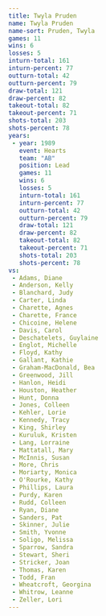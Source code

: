 ```yaml
---
title: Twyla Pruden
name: Twyla Pruden
name-sort: Pruden, Twyla
games: 11
wins: 6
losses: 5
inturn-total: 161
inturn-percent: 77
outturn-total: 42
outturn-percent: 79
draw-total: 121
draw-percent: 82
takeout-total: 82
takeout-percent: 71
shots-total: 203
shots-percent: 78
years:
 - year: 1989
   event: Hearts
   team: "AB"
   position: Lead
   games: 11
   wins: 6
   losses: 5
   inturn-total: 161
   inturn-percent: 77
   outturn-total: 42
   outturn-percent: 79
   draw-total: 121
   draw-percent: 82
   takeout-total: 82
   takeout-percent: 71
   shots-total: 203
   shots-percent: 78
vs:
 - Adams, Diane
 - Anderson, Kelly
 - Blanchard, Judy
 - Carter, Linda
 - Charette, Agnes
 - Charette, France
 - Chicoine, Helene
 - Davis, Carol
 - Deschatelets, Guylaine
 - Englot, Michelle
 - Floyd, Kathy
 - Gallant, Kathie
 - Graham-MacDonald, Bea
 - Greenwood, Jill
 - Hanlon, Heidi
 - Houston, Heather
 - Hunt, Donna
 - Jones, Colleen
 - Kehler, Lorie
 - Kennedy, Tracy
 - King, Shirley
 - Kuruluk, Kristen
 - Lang, Lorraine
 - Mattatall, Mary
 - McInnis, Susan
 - More, Chris
 - Moriarty, Monica
 - O'Rourke, Kathy
 - Phillips, Laura
 - Purdy, Karen
 - Rudd, Colleen
 - Ryan, Diane
 - Sanders, Pat
 - Skinner, Julie
 - Smith, Yvonne
 - Soligo, Melissa
 - Sparrow, Sandra
 - Stewart, Sheri
 - Stricker, Joan
 - Thomas, Karen
 - Todd, Fran
 - Wheatcroft, Georgina
 - Whitrow, Leanne
 - Zeller, Lori
---
```


